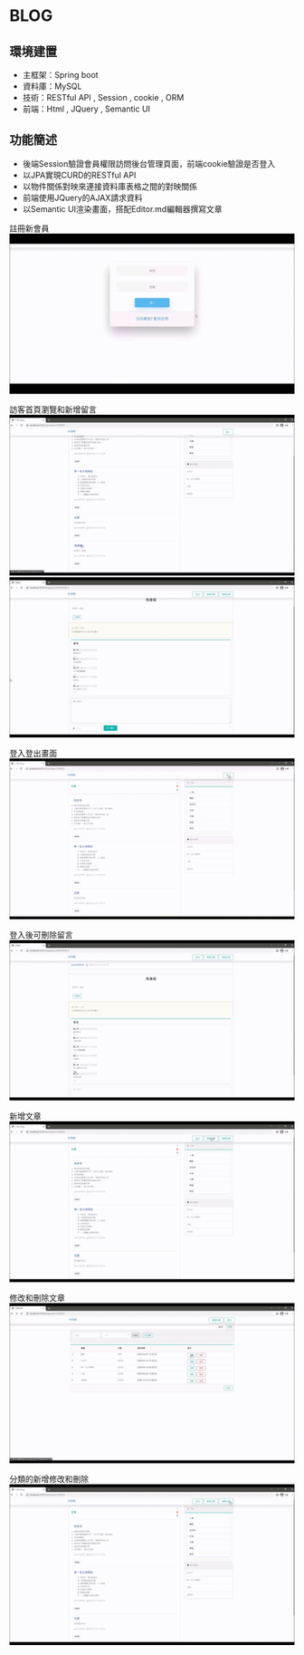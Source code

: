 # BLOG

## 環境建置
- 主框架：Spring boot
- 資料庫：MySQL
- 技術：RESTful API , Session , cookie , ORM
- 前端：Html , JQuery , Semantic UI 
    
## 功能簡述
- 後端Session驗證會員權限訪問後台管理頁面，前端cookie驗證是否登入
- 以JPA實現CURD的RESTful API
- 以物件關係對映來連接資料庫表格之間的對映關係
- 前端使用JQuery的AJAX請求資料
- 以Semantic UI渲染畫面，搭配Editor.md編輯器撰寫文章


註冊新會員
![image](https://github.com/HsiuHsiuF/Blog/blob/main/%E8%A8%BB%E5%86%8A%E7%99%BB%E5%85%A5.gif)

訪客首頁瀏覽和新增留言
![image](https://github.com/HsiuHsiuF/Blog/blob/main/%E9%A6%96%E9%A0%81%E7%80%8F%E8%A6%BD.gif)
![image](https://github.com/HsiuHsiuF/Blog/blob/main/%E6%96%B0%E5%A2%9E%E7%95%99%E8%A8%80.gif)

登入登出畫面
![image](https://github.com/HsiuHsiuF/Blog/blob/main/%E7%99%BB%E5%85%A5%E7%99%BB%E5%87%BA.gif)

登入後可刪除留言
![image](https://github.com/HsiuHsiuF/Blog/blob/main/%E5%88%AA%E9%99%A4%E7%95%99%E8%A8%80.gif)

新增文章
![image](https://github.com/HsiuHsiuF/Blog/blob/main/%E6%96%B0%E5%A2%9E%E6%96%87%E7%AB%A0.gif)

修改和刪除文章
![image](https://github.com/HsiuHsiuF/Blog/blob/main/%E4%BF%AE%E6%94%B9%E5%88%AA%E9%99%A4%E6%96%87%E7%AB%A0.gif)

分類的新增修改和刪除
![image](https://github.com/HsiuHsiuF/Blog/blob/main/%E5%88%86%E9%A1%9E%E5%A2%9E%E5%88%AA%E6%94%B9.gif)
